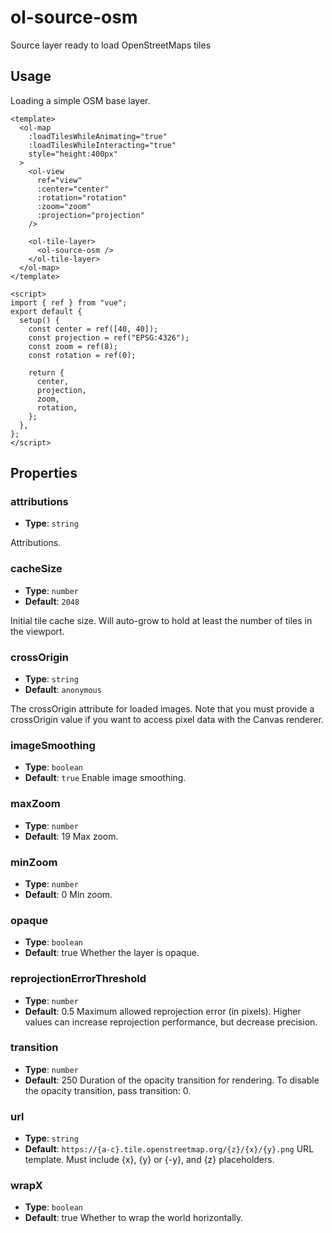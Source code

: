 # ol-source-osm

Source layer ready to load OpenStreetMaps tiles

<script setup>
import MapDemo from "@demos/MapDemo.vue"
</script>

<ClientOnly>
<MapDemo />
</ClientOnly>

## Usage

Loading a simple OSM base layer.

```vue
<template>
  <ol-map
    :loadTilesWhileAnimating="true"
    :loadTilesWhileInteracting="true"
    style="height:400px"
  >
    <ol-view
      ref="view"
      :center="center"
      :rotation="rotation"
      :zoom="zoom"
      :projection="projection"
    />

    <ol-tile-layer>
      <ol-source-osm />
    </ol-tile-layer>
  </ol-map>
</template>

<script>
import { ref } from "vue";
export default {
  setup() {
    const center = ref([40, 40]);
    const projection = ref("EPSG:4326");
    const zoom = ref(8);
    const rotation = ref(0);

    return {
      center,
      projection,
      zoom,
      rotation,
    };
  },
};
</script>
```

## Properties

### attributions

- **Type**: `string`

Attributions.

### cacheSize

- **Type**: `number`
- **Default**: `2048`

Initial tile cache size. Will auto-grow to hold at least the number of tiles in the viewport.

### crossOrigin

- **Type**: `string`
- **Default**: `anonymous`

The crossOrigin attribute for loaded images. Note that you must provide a crossOrigin value if you want to access pixel data with the Canvas renderer.

### imageSmoothing

- **Type**: `boolean`
- **Default**: `true`
  Enable image smoothing.

### maxZoom

- **Type**: `number`
- **Default**: 19
  Max zoom.

### minZoom

- **Type**: `number`
- **Default**: 0
  Min zoom.

### opaque

- **Type**: `boolean`
- **Default**: true
  Whether the layer is opaque.

### reprojectionErrorThreshold

- **Type**: `number `
- **Default**: 0.5
  Maximum allowed reprojection error (in pixels). Higher values can increase reprojection performance, but decrease precision.

### transition

- **Type**: `number`
- **Default**: 250
  Duration of the opacity transition for rendering. To disable the opacity transition, pass transition: 0.

### url

- **Type**: `string`
- **Default**: `https://{a-c}.tile.openstreetmap.org/{z}/{x}/{y}.png`
  URL template. Must include {x}, {y} or {-y}, and {z} placeholders.

### wrapX

- **Type**: `boolean `
- **Default**: true
  Whether to wrap the world horizontally.

